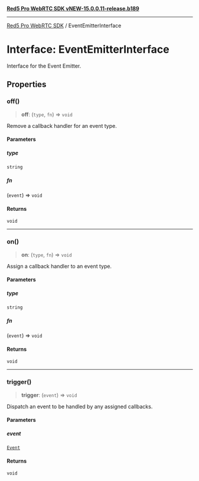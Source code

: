 [**Red5 Pro WebRTC SDK vNEW-15.0.0.11-release.b189**](../README.md)

***

[Red5 Pro WebRTC SDK](../globals.md) / EventEmitterInterface

# Interface: EventEmitterInterface

Interface for the Event Emitter.

## Properties

### off()

> **off**: (`type`, `fn`) => `void`

Remove a callback handler for an event type.

#### Parameters

##### type

`string`

##### fn

(`event`) => `void`

#### Returns

`void`

***

### on()

> **on**: (`type`, `fn`) => `void`

Assign a callback handler to an event type.

#### Parameters

##### type

`string`

##### fn

(`event`) => `void`

#### Returns

`void`

***

### trigger()

> **trigger**: (`event`) => `void`

Dispatch an event to be handled by any assigned callbacks.

#### Parameters

##### event

[`Event`](../classes/Event.md)

#### Returns

`void`
